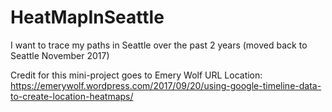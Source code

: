 # HeatMapInSeattle
I want to trace my paths in Seattle over the past 2 years (moved back to Seattle November 2017)

Credit for this mini-project goes to Emery Wolf
URL Location: https://emerywolf.wordpress.com/2017/09/20/using-google-timeline-data-to-create-location-heatmaps/
